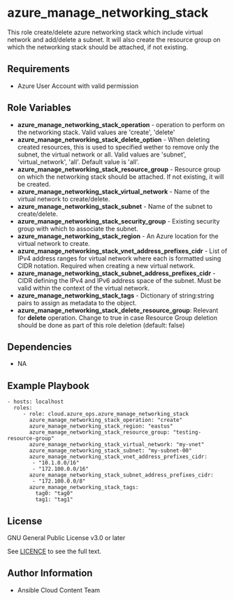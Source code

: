 azure_manage_networking_stack
================

This role create/delete azure networking stack which include virtual network and add/delete a subnet.
It will also create the resource group on which the networking stack should be attached, if not existing.

Requirements
------------

* Azure User Account with valid permission

Role Variables
--------------

* **azure_manage_networking_stack_operation** - operation to perform on the networking stack. Valid values are 'create', 'delete'
* **azure_manage_networking_stack_delete_option** - When deleting created resources, this is used to specified wether to remove only the subnet, the virtual network or all. Valid values are 'subnet', 'virtual_network', 'all'. Default value is 'all'.
* **azure_manage_networking_stack_resource_group** - Resource group on which the networking stack should be attached. If not existing, it will be created.
* **azure_manage_networking_stack_virtual_network** - Name of the virtual network to create/delete.
* **azure_manage_networking_stack_subnet** - Name of the subnet to create/delete.
* **azure_manage_networking_stack_security_group** - Existing security group with which to associate the subnet.
* **azure_manage_networking_stack_region** - An Azure location for the virtual network to create.
* **azure_manage_networking_stack_vnet_address_prefixes_cidr** - List of IPv4 address ranges for virtual network where each is formatted using CIDR notation.
  Required when creating a new virtual network.
* **azure_manage_networking_stack_subnet_address_prefixes_cidr** - CIDR defining the IPv4 and IPv6 address space of the subnet. Must be valid within the context of the virtual network.
* **azure_manage_networking_stack_tags** - Dictionary of string:string pairs to assign as metadata to the object.
* **azure_manage_networking_stack_delete_resource_group**: Relevant for **delete** operation. Change to true in case Resource Group deletion should be done as part of this role deletion (default: false)

Dependencies
------------

- NA

Example Playbook
----------------

    - hosts: localhost
      roles:
         - role: cloud.azure_ops.azure_manage_networking_stack
           azure_manage_networking_stack_operation: "create"
           azure_manage_networking_stack_region: "eastus"
           azure_manage_networking_stack_resource_group: "testing-resource-group"
           azure_manage_networking_stack_virtual_network: "my-vnet"
           azure_manage_networking_stack_subnet: "my-subnet-00"
           azure_manage_networking_stack_vnet_address_prefixes_cidr:
            - "10.1.0.0/16"
            - "172.100.0.0/16"
           azure_manage_networking_stack_subnet_address_prefixes_cidr:
            - "172.100.0.0/8"
           azure_manage_networking_stack_tags:
             tag0: "tag0"
             tag1: "tag1"

License
-------

GNU General Public License v3.0 or later

See [LICENCE](https://github.com/redhat-cop/cloud.azure_ops/blob/main/LICENSE) to see the full text.

Author Information
------------------

- Ansible Cloud Content Team
